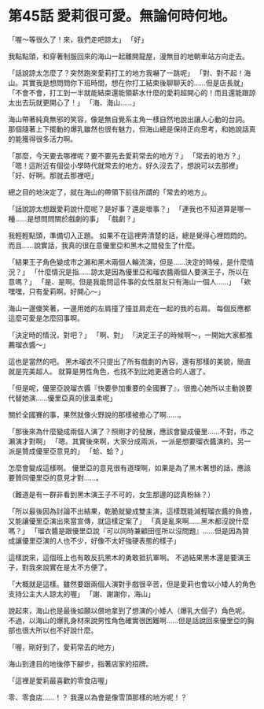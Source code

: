 # 第45話 愛莉很可愛。無論何時何地。

「喔～等很久了！來，我們走吧諒太」
「好」

我點點頭，和穿著制服回來的海山一起離開龍屋，漫無目的地朝車站方向走去。

「話說諒太怎麼了？突然跑來愛莉打工的地方我嚇了一跳呢」
「對、對不起！海山。其實我是想問問你下班時間，想在你打工結束後聊聊天的……但是店長就」
「不會不會，打工到一半就能結束還能領薪水什麼的愛莉超開心的！而且還能跟諒太出去玩就更開心了！」
「海、海山……」

海山帶著純真無邪的笑容，像是無自覺系主角一樣自然地說出讓人心動的台詞。
那個隨著上下擺動的爆乳雖然也很有魅力，但海山總是保持正向思考，和她說話真的能獲得很多活力啊。

「那麼，今天要去哪裡呢？要不要先去愛莉常去的地方？」
「常去的地方？」
「嗯！這附近有個從小學時代就常去的地方。好久沒去了，想說可以去那裡」
「好、好啊。那就去那裡吧」

總之目的地決定了，就在海山的帶領下前往所謂的「常去的地方」。

「話說諒太想跟愛莉說什麼呢？是好事？還是壞事？」
「連我也不知道算是哪一種……是想問問關於戲劇的事」
「戲劇？」

我輕輕點頭，準備切入正題。
如果不在這裡弄清楚的話，總是覺得心裡悶悶的。
而且……說實話，我真的很在意優里亞和黑木之間發生了什麼。

「結果王子角色變成市之瀨和黑木兩個人輪流演，但是……決定的時候，是什麼情況？」
「什麼情況是指……諒太是因為優里亞和瑠衣醬兩個人要演王子，所以在意嗎？」
「是、是啊。但是我能問這件事的女性朋友只有海山一個人……」
「欸嘿嘿，只有愛莉啊。好開心～」

海山一邊傻笑著，一邊用她的左肩撞了撞並肩走在一起的我的右肩。
每個反應都這麼可愛是怎麼回事啊。

「決定時的情況，對吧？」
「啊、對」
「決定王子的時候啊～，一開始大家都推薦瑠衣醬～」

這也是當然的吧。
黑木瑠衣不只提出了所有戲劇的內容，還有那樣的美貌，簡直就是完美超人。
就算是男性角色，也找不到比她更適合的人選了。

「但是呢，優里亞說瑠衣醬『快要參加重要的全國賽了』，很擔心她所以主動說要代替她演……優里亞真的很溫柔呢」

關於全國賽的事，果然就像火野說的那樣被擔心了啊……。

「那後來為什麼變成兩個人演了？照剛才的發展，應該會變成優里……不對，市之瀨演才對啊」
「嗯。其實後來啊，大家分成兩派，一派是想要瑠衣醬演的，另一派是贊成優里亞意見的」
「蛤、蛤？」

怎麼會變成這樣啊。
優里亞的意見很有道理啊，如果是為了黑木著想的話，應該要贊同優里亞的意見才對……。

（難道是有一群非看到黑木演王子不可的，女生那邊的認真粉絲？）

「所以最後因為討論不出結果，乾脆就變成雙主演，這樣既能減輕瑠衣醬的負擔，又能讓優里亞演出來當宣傳，就這樣定案了」
「真是亂來啊……黑木都沒說什麼嗎？」
「瑠衣醬是跟優里亞說『可以同時兼顧田徑所以沒問題』……但是因為贊成讓優里亞演的人也不少，好像不太好強硬表態的樣子」

這樣說來，這個班上也有敢反抗黑木的勇敢抵抗軍啊。
不過結果黑木還是要演王子，對我來說實在是太不方便了。

「大概就是這樣。雖然要跟兩個人演對手戲很辛苦，但是愛莉也會以小矮人的角色支持公主大人諒太的喔」
「謝、謝謝你，海山」

說起來，海山也是最後如願以償地拿到了想演的小矮人（爆乳大個子）角色呢。
不過，以海山的爆乳身材來說男性角色確實很困難啊……但是話說回來優里亞的胸部也很大所以也不好說什麼。

「喔，剛好到了，愛莉常去的地方」

海山到達目的地後停下腳步，指著店家的招牌。

「這裡是愛莉最喜歡的零食店喔」

零、零食店……！？
我還以為會是像雪頂那樣的地方呢！？